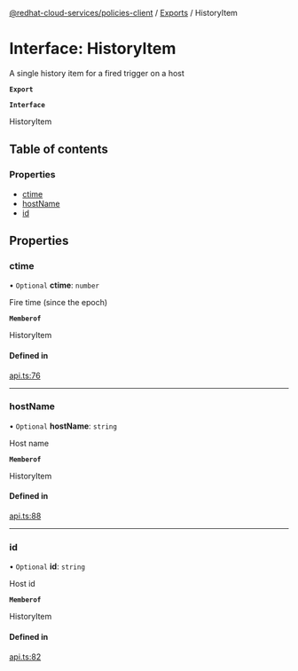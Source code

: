 [@redhat-cloud-services/policies-client](../README.md) / [Exports](../modules.md) / HistoryItem

# Interface: HistoryItem

A single history item for a fired trigger on a host

**`Export`**

**`Interface`**

HistoryItem

## Table of contents

### Properties

- [ctime](HistoryItem.md#ctime)
- [hostName](HistoryItem.md#hostname)
- [id](HistoryItem.md#id)

## Properties

### ctime

• `Optional` **ctime**: `number`

Fire time (since the epoch)

**`Memberof`**

HistoryItem

#### Defined in

[api.ts:76](https://github.com/RedHatInsights/javascript-clients/blob/master/packages/policies/api.ts#L76)

___

### hostName

• `Optional` **hostName**: `string`

Host name

**`Memberof`**

HistoryItem

#### Defined in

[api.ts:88](https://github.com/RedHatInsights/javascript-clients/blob/master/packages/policies/api.ts#L88)

___

### id

• `Optional` **id**: `string`

Host id

**`Memberof`**

HistoryItem

#### Defined in

[api.ts:82](https://github.com/RedHatInsights/javascript-clients/blob/master/packages/policies/api.ts#L82)

